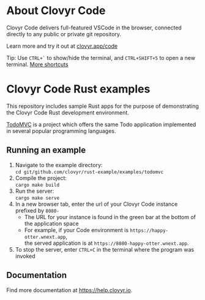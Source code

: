 # About Clovyr Code

Clovyr Code delivers full-featured VSCode in the browser, connected directly to
any public or private git repository.

Learn more and try it out at [clovyr.app/code](https://clovyr.app/code)

Tip: Use `` CTRL+` `` to show/hide the terminal, and `CTRL+SHIFT+5` to open a new
terminal. [More shortcuts](https://help.clovyr.io/code/keyboard-shortcuts)

# Clovyr Code Rust examples

This repository includes sample Rust apps for the
purpose of demonstrating the Clovyr Code Rust development environment.

[TodoMVC](http://todomvc.com/) is a project which offers the same Todo application 
implemented in several popular programming languages.

## Running an example

1. Navigate to the example directory:<br/>
`cd git/github.com/clovyr/rust-example/examples/todomvc`
2. Compile the project:<br/>
`cargo make build`
3. Run the server:<br/>
`cargo make serve`
4. In a new browser tab, enter the url of your Clovyr Code instance
prefixed by `8080-`
   * The URL for your instance is found in the green bar at the bottom of
   the application space
   * For example, if your Code environment is `https://happy-otter.wnext.app`,<br>
   the served application is at `https://8080-happy-otter.wnext.app`.
5. To stop the server, enter `CTRL+C` in the terminal where the program was
invoked

## Documentation

Find more documentation at https://help.clovyr.io.
